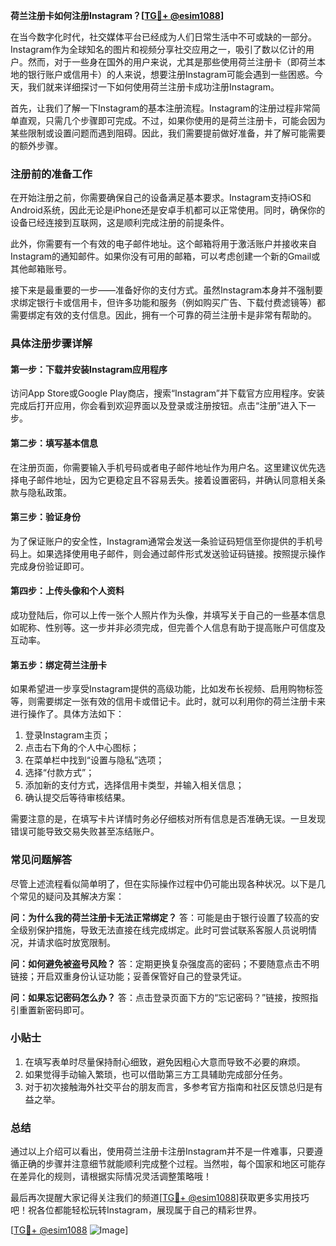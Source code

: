 **荷兰注册卡如何注册Instagram？[[TG💪+ @esim1088](https://t.me/s/esim1088)]**

在当今数字化时代，社交媒体平台已经成为人们日常生活中不可或缺的一部分。Instagram作为全球知名的图片和视频分享社交应用之一，吸引了数以亿计的用户。然而，对于一些身在国外的用户来说，尤其是那些使用荷兰注册卡（即荷兰本地的银行账户或信用卡）的人来说，想要注册Instagram可能会遇到一些困惑。今天，我们就来详细探讨一下如何使用荷兰注册卡成功注册Instagram。

首先，让我们了解一下Instagram的基本注册流程。Instagram的注册过程非常简单直观，只需几个步骤即可完成。不过，如果你使用的是荷兰注册卡，可能会因为某些限制或设置问题而遇到阻碍。因此，我们需要提前做好准备，并了解可能需要的额外步骤。

### 注册前的准备工作

在开始注册之前，你需要确保自己的设备满足基本要求。Instagram支持iOS和Android系统，因此无论是iPhone还是安卓手机都可以正常使用。同时，确保你的设备已经连接到互联网，这是顺利完成注册的前提条件。

此外，你需要有一个有效的电子邮件地址。这个邮箱将用于激活账户并接收来自Instagram的通知邮件。如果你没有可用的邮箱，可以考虑创建一个新的Gmail或其他邮箱账号。

接下来是最重要的一步——准备好你的支付方式。虽然Instagram本身并不强制要求绑定银行卡或信用卡，但许多功能和服务（例如购买广告、下载付费滤镜等）都需要绑定有效的支付信息。因此，拥有一个可靠的荷兰注册卡是非常有帮助的。

### 具体注册步骤详解

#### 第一步：下载并安装Instagram应用程序

访问App Store或Google Play商店，搜索“Instagram”并下载官方应用程序。安装完成后打开应用，你会看到欢迎界面以及登录或注册按钮。点击“注册”进入下一步。

#### 第二步：填写基本信息

在注册页面，你需要输入手机号码或者电子邮件地址作为用户名。这里建议优先选择电子邮件地址，因为它更稳定且不容易丢失。接着设置密码，并确认同意相关条款与隐私政策。

#### 第三步：验证身份

为了保证账户的安全性，Instagram通常会发送一条验证码短信至你提供的手机号码上。如果选择使用电子邮件，则会通过邮件形式发送验证码链接。按照提示操作完成身份验证即可。

#### 第四步：上传头像和个人资料

成功登陆后，你可以上传一张个人照片作为头像，并填写关于自己的一些基本信息如昵称、性别等。这一步并非必须完成，但完善个人信息有助于提高账户可信度及互动率。

#### 第五步：绑定荷兰注册卡

如果希望进一步享受Instagram提供的高级功能，比如发布长视频、启用购物标签等，则需要绑定一张有效的信用卡或借记卡。此时，就可以利用你的荷兰注册卡来进行操作了。具体方法如下：

1. 登录Instagram主页；
2. 点击右下角的个人中心图标；
3. 在菜单栏中找到“设置与隐私”选项；
4. 选择“付款方式”；
5. 添加新的支付方式，选择信用卡类型，并输入相关信息；
6. 确认提交后等待审核结果。

需要注意的是，在填写卡片详情时务必仔细核对所有信息是否准确无误。一旦发现错误可能导致交易失败甚至冻结账户。

### 常见问题解答

尽管上述流程看似简单明了，但在实际操作过程中仍可能出现各种状况。以下是几个常见的疑问及其解决方案：

**问：为什么我的荷兰注册卡无法正常绑定？**
答：可能是由于银行设置了较高的安全级别保护措施，导致无法直接在线完成绑定。此时可尝试联系客服人员说明情况，并请求临时放宽限制。

**问：如何避免被盗号风险？**
答：定期更换复杂强度高的密码；不要随意点击不明链接；开启双重身份认证功能；妥善保管好自己的登录凭证。

**问：如果忘记密码怎么办？**
答：点击登录页面下方的“忘记密码？”链接，按照指引重置新密码即可。

### 小贴士

1. 在填写表单时尽量保持耐心细致，避免因粗心大意而导致不必要的麻烦。
2. 如果觉得手动输入繁琐，也可以借助第三方工具辅助完成部分任务。
3. 对于初次接触海外社交平台的朋友而言，多参考官方指南和社区反馈总归是有益之举。

### 总结

通过以上介绍可以看出，使用荷兰注册卡注册Instagram并不是一件难事，只要遵循正确的步骤并注意细节就能顺利完成整个过程。当然啦，每个国家和地区可能存在差异化的规则，请根据实际情况灵活调整策略哦！

最后再次提醒大家记得关注我们的频道[[TG💪+ @esim1088](https://t.me/s/esim1088)]获取更多实用技巧吧！祝各位都能轻松玩转Instagram，展现属于自己的精彩世界。

[[TG💪+ @esim1088](https://t.me/s/esim1088) ![Image](https://i.postimg.cc/4NQfJmqS/Snipaste-2025-05-13-00-14-12.png)]
